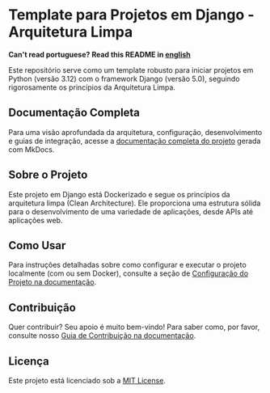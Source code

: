 # Template para Projetos em Django - Arquitetura Limpa

**Can't read portuguese? Read this README in [english](README-en.md)**

Este repositório serve como um template robusto para iniciar projetos em Python (versão 3.12) com o framework Django (versão 5.0), seguindo rigorosamente os princípios da Arquitetura Limpa.

## Documentação Completa

Para uma visão aprofundada da arquitetura, configuração, desenvolvimento e guias de integração, acesse a [documentação completa do projeto](https://your-username.github.io/django_base/) gerada com MkDocs.

## Sobre o Projeto

Este projeto em Django está Dockerizado e segue os princípios da arquitetura limpa (Clean Architecture). Ele proporciona uma estrutura sólida para o desenvolvimento de uma variedade de aplicações, desde APIs até aplicações web.

## Como Usar

Para instruções detalhadas sobre como configurar e executar o projeto localmente (com ou sem Docker), consulte a seção de [Configuração do Projeto na documentação](https://your-username.github.io/django_base/setup/project-setup/).

## Contribuição

Quer contribuir? Seu apoio é muito bem-vindo! Para saber como, por favor, consulte nosso [Guia de Contribuição na documentação](https://your-username.github.io/django_base/CONTRIBUTING.md).

## Licença

Este projeto está licenciado sob a [MIT License](LICENSE).
